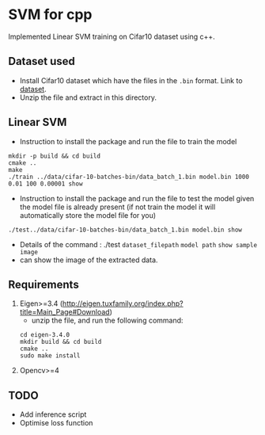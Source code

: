 # SVM for cpp
Implemented Linear SVM training on Cifar10 dataset using c++.

## Dataset used
* Install Cifar10 dataset which have the files in the `.bin` format. Link to [dataset](https://www.cs.toronto.edu/~kriz/cifar-100-binary.tar.gz).
* Unzip the file and extract in this directory.

## Linear SVM
* Instruction to install the package and run the file to train the model

```
mkdir -p build && cd build
cmake ..
make
./train ../data/cifar-10-batches-bin/data_batch_1.bin model.bin 1000 0.01 100 0.00001 show  
```

* Instruction to install the package and run the file to test the model given the model file is already present (if not train the model it will automatically store the model file for you)

```
./test../data/cifar-10-batches-bin/data_batch_1.bin model.bin show  
```

* Details of the command : ./test `dataset_filepath` `model path` `show sample image`
* can show the image of the extracted data.

## Requirements
1. Eigen>=3.4 (http://eigen.tuxfamily.org/index.php?title=Main_Page#Download)
    - unzip the file, and run the following command:
    ```
    cd eigen-3.4.0
    mkdir build && cd build
    cmake ..
    sudo make install
    ```
2. Opencv>=4

## TODO
* Add inference script
* Optimise loss function
